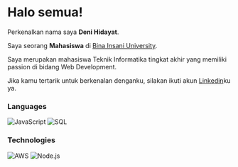 # Halo semua! 

Perkenalkan nama saya **Deni Hidayat**.

Saya seorang **Mahasiswa** di [Bina Insani University](https://binainsani.ac.id).

Saya merupakan mahasiswa Teknik Informatika tingkat akhir yang memiliki passion di bidang Web Development.

Jika kamu tertarik untuk berkenalan denganku, silakan ikuti akun [Linkedin](https://www.linkedin.com/in/deni-hidayat-9a8b5b108/)ku ya.

### Languages

![JavaScript](https://img.shields.io/badge/-JavaScript-000?&logo=JavaScript)
![SQL](https://img.shields.io/badge/-SQL-000?&logo=MySQL)

### Technologies

![AWS](https://img.shields.io/badge/-AWS-000?&logo=Amazon-AWS&logoColor=F90)
![Node.js](https://img.shields.io/badge/-Node.js-000?&logo=node.js)

